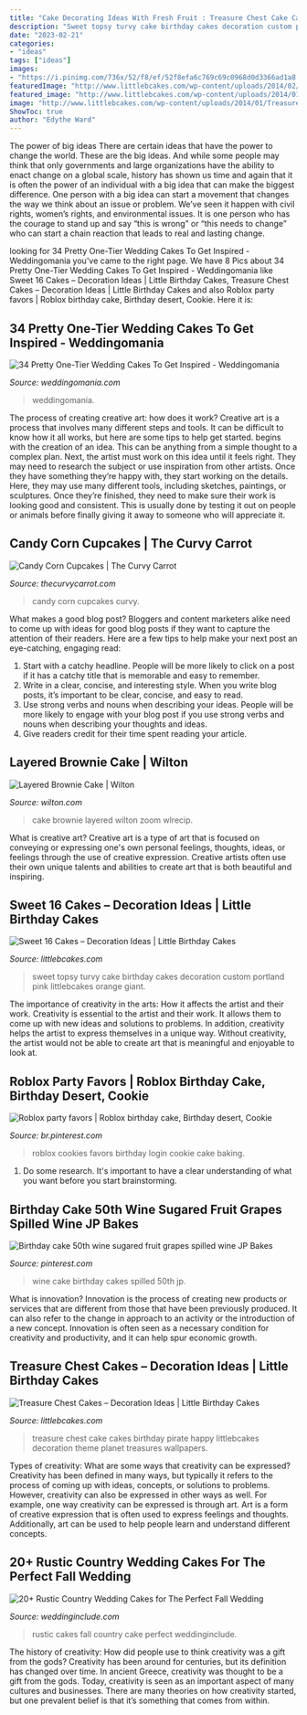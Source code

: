 ```yaml
---
title: "Cake Decorating Ideas With Fresh Fruit : Treasure Chest Cake Cakes Birthday Pirate Happy Littlebcakes Decoration Theme Planet Treasures Wallpapers"
description: "Sweet topsy turvy cake birthday cakes decoration custom portland pink littlebcakes orange giant"
date: "2023-02-21"
categories:
- "ideas"
tags: ["ideas"]
images:
- "https://i.pinimg.com/736x/52/f8/ef/52f8efa6c769c69c0968d0d3366ad1a8.jpg"
featuredImage: "http://www.littlebcakes.com/wp-content/uploads/2014/02/Sweet-16-Birthday-Cake.jpg"
featured_image: "http://www.littlebcakes.com/wp-content/uploads/2014/01/Treasure-Chest-Cake.jpg"
image: "http://www.littlebcakes.com/wp-content/uploads/2014/01/Treasure-Chest-Cake.jpg"
ShowToc: true
author: "Edythe Ward"
---
```



The power of big ideas
There are certain ideas that have the power to change the world. These are the big ideas. And while some people may think that only governments and large organizations have the ability to enact change on a global scale, history has shown us time and again that it is often the power of an individual with a big idea that can make the biggest difference.
One person with a big idea can start a movement that changes the way we think about an issue or problem. We’ve seen it happen with civil rights, women’s rights, and environmental issues. It is one person who has the courage to stand up and say “this is wrong” or “this needs to change” who can start a chain reaction that leads to real and lasting change.

	

		
looking for 34 Pretty One-Tier Wedding Cakes To Get Inspired - Weddingomania you've came to the right page. We have 8 Pics about 34 Pretty One-Tier Wedding Cakes To Get Inspired - Weddingomania like Sweet 16 Cakes – Decoration Ideas | Little Birthday Cakes, Treasure Chest Cakes – Decoration Ideas | Little Birthday Cakes and also Roblox party favors | Roblox birthday cake, Birthday desert, Cookie. Here it is:
		
    
## 34 Pretty One-Tier Wedding Cakes To Get Inspired - Weddingomania

<img loading=lazy src="https://i.weddingomania.com/34-pretty-one-tier-wedding-cakes-to-get-inspired-31-500x749.jpg" onerror="this.onerror=null;this.src='https://tse4.mm.bing.net/th?id=OIP.APbyYae3_FQQaqyFIFANNgHaLG&amp;pid=15.1';" alt="34 Pretty One-Tier Wedding Cakes To Get Inspired - Weddingomania">

_Source: weddingomania.com_

>weddingomania. 

	

The process of creating creative art: how does it work?
Creative art is a process that involves many different steps and tools. It can be difficult to know how it all works, but here are some tips to help get started. 
 begins with the creation of an idea. This can be anything from a simple thought to a complex plan. Next, the artist must work on this idea until it feels right. They may need to research the subject or use inspiration from other artists. Once they have something they’re happy with, they start working on the details. Here, they may use many different tools, including sketches, paintings, or sculptures. Once they’re finished, they need to make sure their work is looking good and consistent. This is usually done by testing it out on people or animals before finally giving it away to someone who will appreciate it.

    
## Candy Corn Cupcakes | The Curvy Carrot

<img loading=lazy src="http://www.thecurvycarrot.com/wp-content/uploads/2010/09/candy-corn-cupcake1.jpg" onerror="this.onerror=null;this.src='https://tse4.mm.bing.net/th?id=OIP.7A0KqzDc_tnW5fTtFY1D6gHaLH&amp;pid=15.1';" alt="Candy Corn Cupcakes | The Curvy Carrot">

_Source: thecurvycarrot.com_

>candy corn cupcakes curvy. 

	

What makes a good blog post?
Bloggers and content marketers alike need to come up with ideas for good blog posts if they want to capture the attention of their readers. Here are a few tips to help make your next post an eye-catching, engaging read: 
1. Start with a catchy headline. People will be more likely to click on a post if it has a catchy title that is memorable and easy to remember.
2. Write in a clear, concise, and interesting style. When you write blog posts, it’s important to be clear, concise, and easy to read.
3. Use strong verbs and nouns when describing your ideas. People will be more likely to engage with your blog post if you use strong verbs and nouns when describing your thoughts and ideas.
4. Give readers credit for their time spent reading your article.

    
## Layered Brownie Cake | Wilton

<img loading=lazy src="https://www.wilton.com/dw/image/v2/AAWA_PRD/on/demandware.static/-/Sites-wilton-project-master/default/dwae419fc1/images/project/WLRECIP-8563/layered-brownie-cake-recipe_2.jpg?sw=1440&amp;sh=750&amp;sm=fit" onerror="this.onerror=null;this.src='https://tse2.mm.bing.net/th?id=OIP.sOwfnhkQ_luMBIKyD6y-5wHaHa&amp;pid=15.1';" alt="Layered Brownie Cake | Wilton">

_Source: wilton.com_

>cake brownie layered wilton zoom wlrecip. 

	

What is creative art?
Creative art is a type of art that is focused on conveying or expressing one's own personal feelings, thoughts, ideas, or feelings through the use of creative expression. Creative artists often use their own unique talents and abilities to create art that is both beautiful and inspiring.

    
## Sweet 16 Cakes – Decoration Ideas | Little Birthday Cakes

<img loading=lazy src="http://www.littlebcakes.com/wp-content/uploads/2014/02/Sweet-16-Birthday-Cake.jpg" onerror="this.onerror=null;this.src='https://tse2.mm.bing.net/th?id=OIP.0dkJDj5mHY0mZkfoAQmQ6gHaJ6&amp;pid=15.1';" alt="Sweet 16 Cakes – Decoration Ideas | Little Birthday Cakes">

_Source: littlebcakes.com_

>sweet topsy turvy cake birthday cakes decoration custom portland pink littlebcakes orange giant. 

	

The importance of creativity in the arts: How it affects the artist and their work.
Creativity is essential to the artist and their work. It allows them to come up with new ideas and solutions to problems. In addition, creativity helps the artist to express themselves in a unique way. Without creativity, the artist would not be able to create art that is meaningful and enjoyable to look at.

    
## Roblox Party Favors | Roblox Birthday Cake, Birthday Desert, Cookie

<img loading=lazy src="https://i.pinimg.com/736x/52/f8/ef/52f8efa6c769c69c0968d0d3366ad1a8.jpg" onerror="this.onerror=null;this.src='https://tse1.mm.bing.net/th?id=OIP.LQGgzn7pjycZ9cihimnyewHaJ3&amp;pid=15.1';" alt="Roblox party favors | Roblox birthday cake, Birthday desert, Cookie">

_Source: br.pinterest.com_

>roblox cookies favors birthday login cookie cake baking. 

	

1. Do some research. It's important to have a clear understanding of what you want before you start brainstorming.

    
## Birthday Cake 50th Wine Sugared Fruit Grapes Spilled Wine JP Bakes

<img loading=lazy src="https://i.pinimg.com/736x/23/be/bd/23bebdd1dbb8d220712bb2c62ad288c2--sweet-tooth-pies.jpg" onerror="this.onerror=null;this.src='https://tse3.mm.bing.net/th?id=OIP.roKrYHNZ_mskXC9G_aHPzgHaKF&amp;pid=15.1';" alt="Birthday cake 50th wine sugared fruit grapes spilled wine JP Bakes">

_Source: pinterest.com_

>wine cake birthday cakes spilled 50th jp. 

	

What is innovation?
Innovation is the process of creating new products or services that are different from those that have been previously produced. It can also refer to the change in approach to an activity or the introduction of a new concept. Innovation is often seen as a necessary condition for creativity and productivity, and it can help spur economic growth.

    
## Treasure Chest Cakes – Decoration Ideas | Little Birthday Cakes

<img loading=lazy src="http://www.littlebcakes.com/wp-content/uploads/2014/01/Treasure-Chest-Cake.jpg" onerror="this.onerror=null;this.src='https://tse1.mm.bing.net/th?id=OIP.uxz9kEf1Yv429x-7R3Y9xQHaFu&amp;pid=15.1';" alt="Treasure Chest Cakes – Decoration Ideas | Little Birthday Cakes">

_Source: littlebcakes.com_

>treasure chest cake cakes birthday pirate happy littlebcakes decoration theme planet treasures wallpapers. 

	

Types of creativity: What are some ways that creativity can be expressed?
Creativity has been defined in many ways, but typically it refers to the process of coming up with ideas, concepts, or solutions to problems. However, creativity can also be expressed in other ways as well. For example, one way creativity can be expressed is through art. Art is a form of creative expression that is often used to express feelings and thoughts. Additionally, art can be used to help people learn and understand different concepts.

    
## 20+ Rustic Country Wedding Cakes For The Perfect Fall Wedding

<img loading=lazy src="https://www.weddinginclude.com/wp-content/uploads/2016/07/rustic-white-wedding-cake-for-fall-wedding.jpg" onerror="this.onerror=null;this.src='https://tse1.mm.bing.net/th?id=OIP.1EuYYH50H1lpcpHsowa33wHaK8&amp;pid=15.1';" alt="20+ Rustic Country Wedding Cakes for The Perfect Fall Wedding">

_Source: weddinginclude.com_

>rustic cakes fall country cake perfect weddinginclude. 

	

The history of creativity: How did people use to think creativity was a gift from the gods?
Creativity has been around for centuries, but its definition has changed over time. In ancient Greece, creativity was thought to be a gift from the gods. Today, creativity is seen as an important aspect of many cultures and businesses. There are many theories on how creativity started, but one prevalent belief is that it’s something that comes from within.

